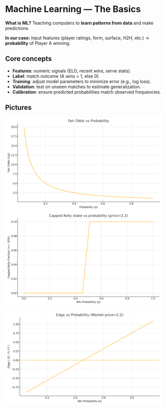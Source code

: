 
# Machine Learning — The Basics

**What is ML?** Teaching computers to **learn patterns from data** and make predictions.

**In our case:** Input features (player ratings, form, surface, H2H, etc.) → **probability** of Player A winning.

## Core concepts
- **Features**: numeric signals (ELO, recent wins, serve stats).
- **Label**: match outcome (A wins = 1, else 0).
- **Training**: adjust model parameters to minimize error (e.g., log loss).
- **Validation**: test on unseen matches to estimate generalization.
- **Calibration**: ensure predicted probabilities match observed frequencies.

## Pictures
![Fair odds vs probability](img/fair_odds_vs_probability.png)
![Kelly fraction vs probability](img/kelly_fraction_vs_probability.png)

![Edge vs probability](img/edge_vs_probability.png)
